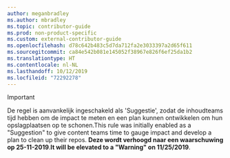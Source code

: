 ```yaml
---
author: meganbradley
ms.author: mbradley
ms.topic: contributor-guide
ms.prod: non-product-specific
ms.custom: external-contributor-guide
ms.openlocfilehash: d78c642b483c5d7da712fa2e3033397a2d65f611
ms.sourcegitcommit: ca84e542b081e145052f38967e826f6ef25da1b2
ms.translationtype: HT
ms.contentlocale: nl-NL
ms.lasthandoff: 10/12/2019
ms.locfileid: "72292278"
---
```

> [!IMPORTANT]
> <span data-ttu-id="7cec5-101">De regel is aanvankelijk ingeschakeld als 'Suggestie', zodat de inhoudteams tijd hebben om de impact te meten en een plan kunnen ontwikkelen om hun opslagplaatsen op te schonen.</span><span class="sxs-lookup"><span data-stu-id="7cec5-101">This rule was initially enabled as a "Suggestion" to give content teams time to gauge impact and develop a plan to clean up their repos.</span></span> <span data-ttu-id="7cec5-102">**Deze wordt verhoogd naar een waarschuwing op 25-11-2019**.</span><span class="sxs-lookup"><span data-stu-id="7cec5-102">**It will be elevated to a "Warning" on 11/25/2019**.</span></span>